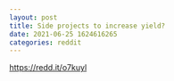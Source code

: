 ```yaml
--- 
layout: post 
title: Side projects to increase yield? 
date: 2021-06-25 1624616265 
categories: reddit 
--- 
```

https://redd.it/o7kuyl